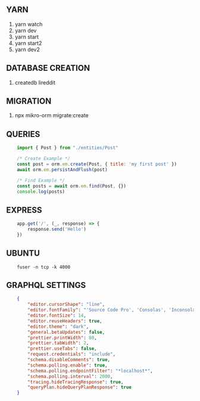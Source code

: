 ## YARN ##

1. yarn watch
2. yarn dev
3. yarn start
4. yarn start2
5. yarn dev2

## DATABASE CREATION ##

1. createdb lireddit

## MIGRATION ##

1. npx mikro-orm migrate:create

## QUERIES ##

```javascript
    import { Post } from "./entities/Post"

    /* Create Example */
    const post = orm.em.create(Post, { title: 'my first post' })
    await orm.em.persistAndFlush(post)

    /* Find Example */
    const posts = await orm.em.find(Post, {})
    console.log(posts)
```

## EXPRESS ##

```javascript
    app.get('/', (_, response) => {
        response.send('Hello')
    })
```

## UBUNTU ##

```shell
    fuser -n tcp -k 4000
```

## GRAPHQL SETTINGS ##

```json
    {
        "editor.cursorShape": "line",
        "editor.fontFamily": "'Source Code Pro', 'Consolas', 'Inconsolata', 'Droid Sans Mono', 'Monaco', monospace",
        "editor.fontSize": 14,
        "editor.reuseHeaders": true,
        "editor.theme": "dark",
        "general.betaUpdates": false,
        "prettier.printWidth": 80,
        "prettier.tabWidth": 2,
        "prettier.useTabs": false,
        "request.credentials": "include",
        "schema.disableComments": true,
        "schema.polling.enable": true,
        "schema.polling.endpointFilter": "*localhost*",
        "schema.polling.interval": 2000,
        "tracing.hideTracingResponse": true,
        "queryPlan.hideQueryPlanResponse": true
    }
```